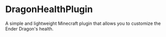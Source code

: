 # DragonHealthPlugin
A simple and lightweight Minecraft plugin that allows you to customize the Ender Dragon's health.
